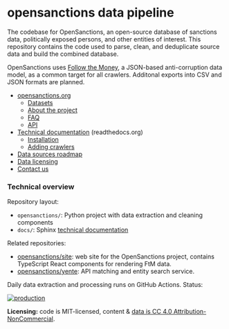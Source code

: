 # opensanctions data pipeline

The codebase for OpenSanctions, an open-source database of sanctions data, politically exposed persons, and other entities of interest. This repository contains the code used to parse, clean, and deduplicate source data and build the combined database.

OpenSanctions uses [Follow the Money](https://followthemoney.readthedocs.io/en/latest/index.html), a JSON-based anti-corruption data model, as a common target for all crawlers. Additonal exports into CSV and JSON formats are planned.

* [opensanctions.org](https://opensanctions.org)
    * [Datasets](https://opensanctions.org/datasets/)
    * [About the project](https://opensanctions.org/docs/about/)
    * [FAQ](https://opensanctions.org/docs/faq/)
    * [API](https://api.opensanctions.org/)
* [Technical documentation](https://docs.opensanctions.org/en/latest/) (readthedocs.org)
    * [Installation](https://docs.opensanctions.org/en/latest/install.html)
    * [Adding crawlers](https://opensanctions.org/docs/contribute/)
* [Data sources roadmap](https://bit.ly/osa-sources)
* [Data licensing](https://opensanctions.org/licensing/)
* [Contact us](https://opensanctions.org/contact/)

### Technical overview

Repository layout:

* ``opensanctions/``: Python project with data extraction and cleaning components
* ``docs/``: Sphinx [technical documentation](https://opensanctions.org/docs/faq/)

Related repositories:

* [opensanctions/site](https://github.com/opensanctions/site): web site for the OpenSanctions project, contains TypeScript React components for rendering FtM data.
* [opensanctions/yente](https://github.com/opensanctions/yente): API matching and entity search service. 

Daily data extraction and processing runs on GitHub Actions. Status:

[![production](https://github.com/opensanctions/opensanctions/actions/workflows/production.yml/badge.svg)](https://github.com/opensanctions/opensanctions/actions/workflows/production.yml)

**Licensing:** code is MIT-licensed, content & [data is CC 4.0 Attribution-NonCommercial](https://opensanctions.org/licensing/).